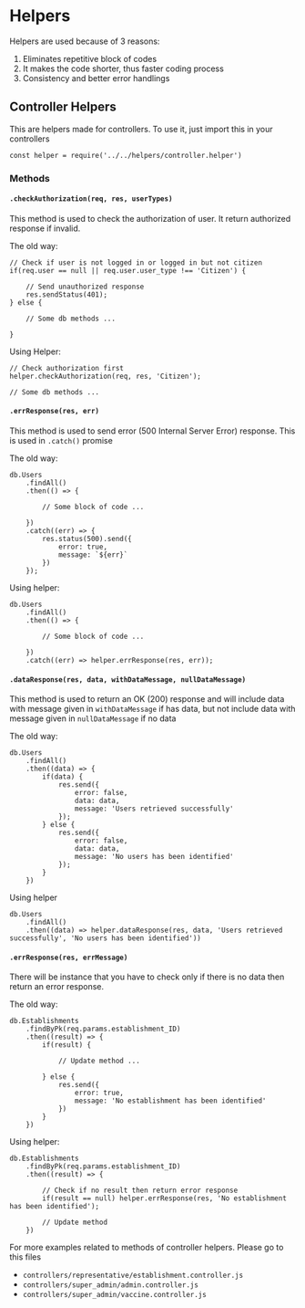 # Helpers

Helpers are used because of 3 reasons:

1. Eliminates repetitive block of codes
2. It makes the code shorter, thus faster coding process
3. Consistency and better error handlings

## Controller Helpers

This are helpers made for controllers. To use it, just import this in your controllers

```
const helper = require('../../helpers/controller.helper')
```

### Methods

#### `.checkAuthorization(req, res, userTypes)`

This method is used to check the authorization of user. It return authorized response if invalid.

The old way:

```
// Check if user is not logged in or logged in but not citizen
if(req.user == null || req.user.user_type !== 'Citizen') {

    // Send unauthorized response
    res.sendStatus(401);
} else {

    // Some db methods ...

}
```

Using Helper:

```
// Check authorization first
helper.checkAuthorization(req, res, 'Citizen');

// Some db methods ...

```

#### `.errResponse(res, err)`

This method is used to send error (500 Internal Server Error) response. This is used in `.catch()` promise

The old way:

```
db.Users
    .findAll()
    .then(() => {

        // Some block of code ...
    
    })
    .catch((err) => {
        res.status(500).send({
            error: true,
            message: `${err}`
        })
    });

```

Using helper:

```
db.Users
    .findAll()
    .then(() => {

        // Some block of code ...
    
    })
    .catch((err) => helper.errResponse(res, err));
```

#### `.dataResponse(res, data, withDataMessage, nullDataMessage)`

This method is used to return an OK (200) response and will include data with message given in `withDataMessage` if has data, but not include data with message given in `nullDataMessage` if no data

The old way:

```
db.Users
    .findAll()
    .then((data) => {
        if(data) {
            res.send({
                error: false,
                data: data,
                message: 'Users retrieved successfully'
            });
        } else {
            res.send({
                error: false,
                data: data,
                message: 'No users has been identified'
            });
        }
    })
```

Using helper

```
db.Users
    .findAll()
    .then((data) => helper.dataResponse(res, data, 'Users retrieved successfully', 'No users has been identified'))
```

#### `.errResponse(res, errMessage)`

There will be instance that you have to check only if there is no data then return an error response. 

The old way:

```
db.Establishments
    .findByPk(req.params.establishment_ID)
    .then((result) => {
        if(result) {

            // Update method ...
        
        } else {
            res.send({
                error: true,
                message: 'No establishment has been identified'
            })
        }
    })
```

Using helper:

```
db.Establishments
    .findByPk(req.params.establishment_ID)
    .then((result) => {

        // Check if no result then return error response
        if(result == null) helper.errResponse(res, 'No establishment has been identified');

        // Update method
    })
```

For more examples related to methods of controller helpers. Please go to this files

- `controllers/representative/establishment.controller.js`
- `controllers/super_admin/admin.controller.js`
- `controllers/super_admin/vaccine.controller.js`